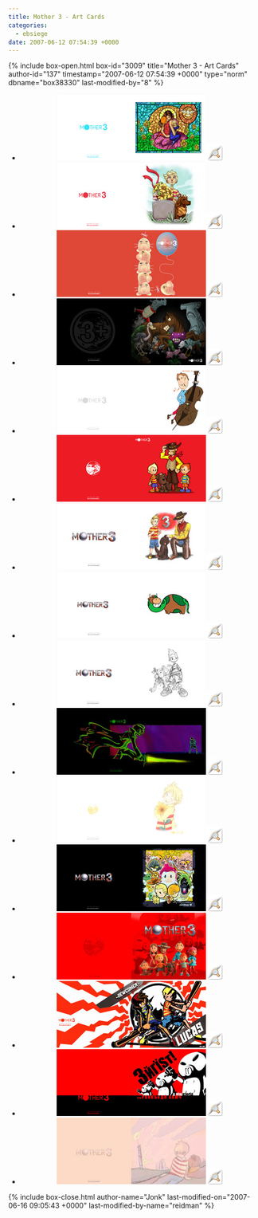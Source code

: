 ```yaml
---
title: Mother 3 - Art Cards
categories:
  - ebsiege
date: 2007-06-12 07:54:39 +0000
---
```

{% include box-open.html box-id="3009" title="Mother 3 - Art Cards" author-id="137" timestamp="2007-06-12 07:54:39 +0000" type="norm" dbname="box38330" last-modified-by="8" %}
<div style="text-align: center;">
<ul class="thumbprevs">
<li><a href="../pdfs/m3_fanart_01.pdf"><img src="../thumbs/m3_fanart_01.jpg" /></a><a rel="lightbox[mailn]" href="../resized/m3_fanart_01.jpg"><img class="preview" src="../preview.png" title="Preview this card" /></a></li>
<li><a href="../pdfs/m3_fanart_02.pdf"><img src="../thumbs/m3_fanart_02.jpg" /></a><a rel="lightbox[mailn]" href="../resized/m3_fanart_02.jpg"><img class="preview" src="../preview.png" title="Preview this card" /></a></li>
<li><a href="../pdfs/m3_fanart_03.pdf"><img src="../thumbs/m3_fanart_03.jpg" /></a><a rel="lightbox[mailn]" href="../resized/m3_fanart_03.jpg"><img class="preview" src="../preview.png" title="Preview this card" /></a></li>
<li><a href="../pdfs/m3_fanart_04.pdf"><img src="../thumbs/m3_fanart_04.jpg" /></a><a rel="lightbox[mailn]" href="../resized/m3_fanart_04.jpg"><img class="preview" src="../preview.png" title="Preview this card" /></a></li>
<li><a href="../pdfs/m3_fanart_05.pdf"><img src="../thumbs/m3_fanart_05.jpg" /></a><a rel="lightbox[mailn]" href="../resized/m3_fanart_05.jpg"><img class="preview" src="../preview.png" title="Preview this card" /></a></li>
<li><a href="../pdfs/m3_fanart_06.pdf"><img src="../thumbs/m3_fanart_06.jpg" /></a><a rel="lightbox[mailn]" href="../resized/m3_fanart_06.jpg"><img class="preview" src="../preview.png" title="Preview this card" /></a></li>
<li><a href="../pdfs/m3_fanart_07.pdf"><img src="../thumbs/m3_fanart_07.jpg" /></a><a rel="lightbox[mailn]" href="../resized/m3_fanart_07.jpg"><img class="preview" src="../preview.png" title="Preview this card" /></a></li>
<li><a href="../pdfs/m3_fanart_08.pdf"><img src="../thumbs/m3_fanart_08.jpg" /></a><a rel="lightbox[mailn]" href="../resized/m3_fanart_08.jpg"><img class="preview" src="../preview.png" title="Preview this card" /></a></li>
<li><a href="../pdfs/m3_fanart_09.pdf"><img src="../thumbs/m3_fanart_09.jpg" /></a><a rel="lightbox[mailn]" href="../resized/m3_fanart_09.jpg"><img class="preview" src="../preview.png" title="Preview this card" /></a></li>
<li><a href="../pdfs/m3_fanart_10.pdf"><img src="../thumbs/m3_fanart_10.jpg" /></a><a rel="lightbox[mailn]" href="../resized/m3_fanart_10.jpg"><img class="preview" src="../preview.png" title="Preview this card" /></a></li>
<li><a href="../pdfs/m3_fanart_11.pdf"><img src="../thumbs/m3_fanart_11.jpg" /></a><a rel="lightbox[mailn]" href="../resized/m3_fanart_11.jpg"><img class="preview" src="../preview.png" title="Preview this card" /></a></li>
<li><a href="../pdfs/m3_fanart_12.pdf"><img src="../thumbs/m3_fanart_12.jpg" /></a><a rel="lightbox[mailn]" href="../resized/m3_fanart_12.jpg"><img class="preview" src="../preview.png" title="Preview this card" /></a></li>
<li><a href="../pdfs/m3_fanart_13.pdf"><img src="../thumbs/m3_fanart_13.jpg" /></a><a rel="lightbox[mailn]" href="../resized/m3_fanart_13.jpg"><img class="preview" src="../preview.png" title="Preview this card" /></a></li>
<li><a href="../pdfs/m3_fanart_14.pdf"><img src="../thumbs/m3_fanart_14.jpg" /></a><a rel="lightbox[mailn]" href="../resized/m3_fanart_14.jpg"><img class="preview" src="../preview.png" title="Preview this card" /></a></li>
<li><a href="../pdfs/m3_fanart_15.pdf"><img src="../thumbs/m3_fanart_15.jpg" /></a><a rel="lightbox[mailn]" href="../resized/m3_fanart_15.jpg"><img class="preview" src="../preview.png" title="Preview this card" /></a></li>
<li><a href="../pdfs/m3_fanart_16.pdf"><img src="../thumbs/m3_fanart_16.jpg" /></a><a rel="lightbox[mailn]" href="../resized/m3_fanart_16.jpg"><img class="preview" src="../preview.png" title="Preview this card" /></a></li>
</ul></div>
{% include box-close.html author-name="Jonk" last-modified-on="2007-06-16 09:05:43 +0000" last-modified-by-name="reidman" %}
